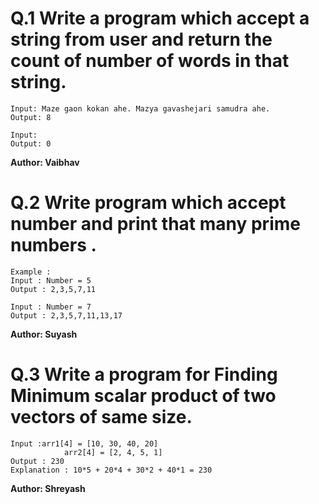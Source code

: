 # Q.1 Write a program which accept a string from user and return the count of number of words in that string.
```
Input: Maze gaon kokan ahe. Mazya gavashejari samudra ahe.
Output: 8

Input:
Output: 0
```
**Author: Vaibhav**

# Q.2 Write program which accept number and print that many prime numbers .
``` 
Example : 
Input : Number = 5
Output : 2,3,5,7,11

Input : Number = 7
Output : 2,3,5,7,11,13,17
```
**Author: Suyash**

# Q.3 Write a program for Finding Minimum scalar product of two vectors of same size.
```
Input :arr1[4] = [10, 30, 40, 20]
            arr2[4] = [2, 4, 5, 1]
Output : 230
Explanation : 10*5 + 20*4 + 30*2 + 40*1 = 230
```
**Author: Shreyash**

